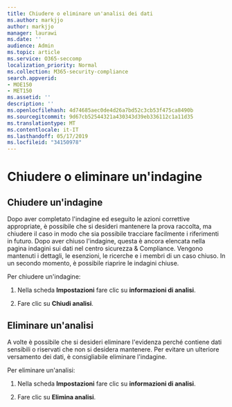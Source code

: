 ```yaml
---
title: Chiudere o eliminare un'analisi dei dati
ms.author: markjjo
author: markjjo
manager: laurawi
ms.date: ''
audience: Admin
ms.topic: article
ms.service: O365-seccomp
localization_priority: Normal
ms.collection: M365-security-compliance
search.appverid:
- MOE150
- MET150
ms.assetid: ''
description: ''
ms.openlocfilehash: 4d74685aec0de4d26a7bd52c3cb53f475ca8490b
ms.sourcegitcommit: 9d67cb52544321a430343d39eb336112c1a11d35
ms.translationtype: MT
ms.contentlocale: it-IT
ms.lasthandoff: 05/17/2019
ms.locfileid: "34150978"
---
```

# <a name="close-or-delete-an-investigation"></a>Chiudere o eliminare un'indagine

## <a name="close-an-investigation"></a>Chiudere un'indagine

 Dopo aver completato l'indagine ed eseguito le azioni correttive appropriate, è possibile che si desideri mantenere la prova raccolta, ma chiudere il caso in modo che sia possibile tracciare facilmente i riferimenti in futuro. Dopo aver chiuso l'indagine, questa è ancora elencata nella pagina indagini sui dati nel centro sicurezza & Compliance. Vengono mantenuti i dettagli, le esenzioni, le ricerche e i membri di un caso chiuso. In un secondo momento, è possibile riaprire le indagini chiuse.

Per chiudere un'indagine:

1. Nella scheda **Impostazioni** fare clic su **informazioni di analisi**.

2. Fare clic su **Chiudi analisi**. 


## <a name="delete-an-investigation"></a>Eliminare un'analisi

A volte è possibile che si desideri eliminare l'evidenza perché contiene dati sensibili o riservati che non si desidera mantenere. Per evitare un ulteriore versamento dei dati, è consigliabile eliminare l'indagine.

Per eliminare un'analisi:

1. Nella scheda **Impostazioni** fare clic su **informazioni di analisi**.

2. Fare clic su **Elimina analisi**. 